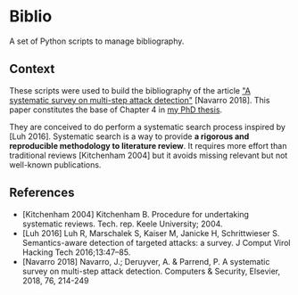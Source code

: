 # Biblio

A set of Python scripts to manage bibliography.

## Context

These scripts were used to build the bibliography of the article ["A systematic survey on multi-step attack detection"](https://www.sciencedirect.com/science/article/pii/S0167404818302141) [Navarro 2018]. This paper constitutes the base of Chapter 4 in [my PhD thesis](https://tel.archives-ouvertes.fr/tel-02315999/document).

They are conceived to do perform a systematic search process inspired by [Luh 2016]. Systematic search is a way to provide **a rigorous and reproducible methodology to literature review**. It requires more effort than traditional reviews [Kitchenham 2004] but it avoids missing relevant but not well-known publications.

## References

- [Kitchenham 2004] Kitchenham B. Procedure for undertaking systematic reviews. Tech. rep. Keele University; 2004.
- [Luh 2016] Luh R, Marschalek S, Kaiser M, Janicke H, Schrittwieser S. Semantics-aware detection of targeted attacks: a survey. J Comput Virol Hacking Tech 2016;13:47–85.
- [Navarro 2018] Navarro, J.; Deruyver, A. & Parrend, P. A systematic survey on multi-step attack detection. Computers & Security, Elsevier, 2018, 76, 214-249
